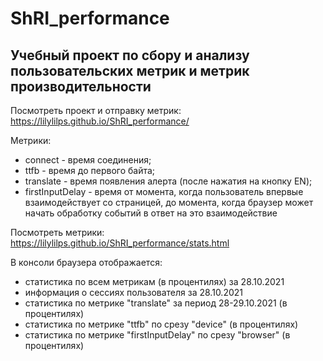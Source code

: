 # ShRI_performance

## Учебный проект по сбору и анализу пользовательских метрик и метрик производительности

Посмотреть проект и отправку метрик: https://lilylilps.github.io/ShRI_performance/

Метрики: 
+ connect - время соединения;
+ ttfb - время до первого байта;
+ translate - время появления алерта (после нажатия на кнопку EN);
+ firstInputDelay - время от момента, когда пользователь впервые взаимодействует со страницей, до момента, когда браузер может начать обработку событий в ответ на это взаимодействие

Посмотреть метрики: https://lilylilps.github.io/ShRI_performance/stats.html

В консоли браузера отображается:
+ статистика по всем метрикам (в процентилях) за 28.10.2021
+ информация о сессиях пользователя за 28.10.2021
+ статистика по метрике "translate" за период 28-29.10.2021 (в процентилях)
+ статистика по метрике "ttfb" по срезу "device" (в процентилях)
+ статистика по метрике "firstInputDelay" по срезу "browser" (в процентилях)
